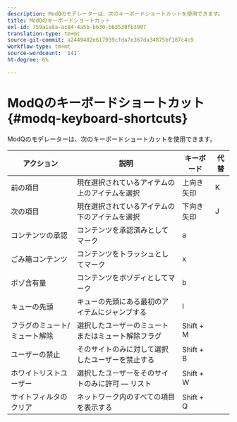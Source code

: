 ```yaml
---
description: ModQのモデレーターは、次のキーボードショートカットを使用できます。
title: ModQのキーボードショートカット
exl-id: 759a1e8a-ac84-4a5b-b630-b63530fb3907
translation-type: tm+mt
source-git-commit: a2449482e617939cfda7e367da34875bf187c4c9
workflow-type: tm+mt
source-wordcount: '141'
ht-degree: 6%

---
```


# ModQのキーボードショートカット{#modq-keyboard-shortcuts}

ModQのモデレーターは、次のキーボードショートカットを使用できます。

| アクション | 説明 | キーボード | 代替 |
|---|---|---|---|
| 前の項目 | 現在選択されているアイテムの上のアイテムを選択 | 上向き矢印 | K |
| 次の項目 | 現在選択されているアイテムの下のアイテムを選択 | 下向き矢印 | J |
| コンテンツの承認 | コンテンツを承認済みとしてマーク | a |  |
| ごみ箱コンテンツ | コンテンツをトラッシュとしてマーク | x |  |
| ボゾ含有量 | コンテンツをボゾディとしてマーク | b |  |
| キューの先頭 | キューの先頭にある最初のアイテムにジャンプする | l |  |
| フラグのミュート/ミュート解除 | 選択したユーザーのミュートまたはミュート解除フラグ | Shift + M |  |
| ユーザーの禁止 | そのサイトのみに対して選択したユーザーを禁止する | Shift + B |  |
| ホワイトリストユーザー | 選択したユーザーをそのサイトのみに許可 — リスト | Shift + W |  |
| サイトフィルタのクリア | ネットワーク内のすべての項目を表示する | Shift + Q |  |
